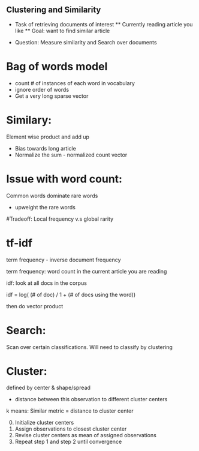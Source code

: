## Clustering and Similarity
* Task of retrieving documents of interest
** Currently reading article you like
** Goal: want to find similar article

* Question:
Measure similarity and Search over documents

# Bag of words model
* count # of instances of each word in vocabulary
* ignore order of words
* Get a very long sparse vector

# Similary:
Element wise product and add up
- Bias towards long article
- Normalize the sum - normalized count vector

# Issue with word count:
Common words dominate rare words

- upweight the rare words

#Tradeoff:
Local frequency v.s global rarity

# tf-idf
term frequency - inverse document frequency

term frequency: word count in the current article you are reading

idf: look at all docs in the corpus

idf = log( (# of doc) / 1 + (# of docs using the word))

then do vector product

# Search:
Scan over certain classifications. Will need to classify by clustering

# Cluster:
defined by center & shape/spread
- distance between this observation to different cluster centers

k means:
Similar metric = distance to cluster center

0. Initialize cluster centers
1. Assign observations to closest cluster center
2. Revise cluster centers as mean of assigned observations
3. Repeat step 1 and step 2 until convergence

